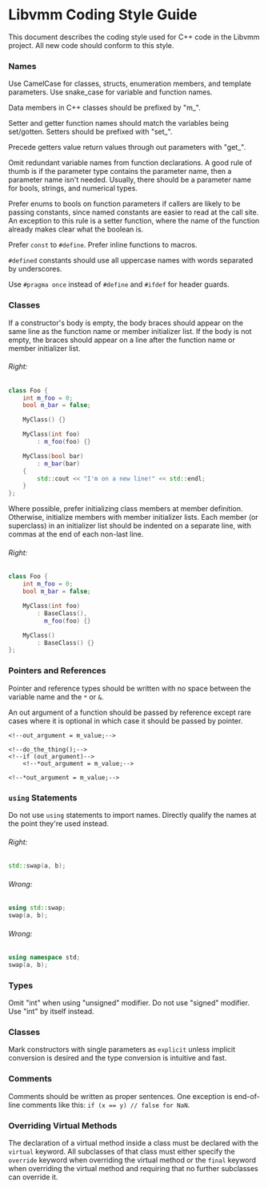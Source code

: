 # Libvmm Coding Style Guide

<!--For low-level styling (spaces, parentheses, brace placement, etc), all code should follow the format specified in `.clang-format` in the project root.-->

<!--**Important: Make sure you use `clang-format` version 10 or later!**-->

This document describes the coding style used for C++ code in the Libvmm project. All new code should conform to this style.

<!--We'll definitely be tweaking and amending this over time, so let's consider it a living document. :)-->


### Names

[](#names-basic) Use CamelCase for classes, structs, enumeration members, and template parameters. Use snake\_case for variable and function names.

[](#names-data-members) Data members in C++ classes should be prefixed by "m\_".

[](#names-setter-getter) Setter and getter function names should match the variables being set/gotten. Setters should be prefixed with "set\_".

[](#names-out-parameter) Precede getters value return values through out parameters with "get\_".

<!--[](#names-if-exists) When there are two getters for a variable, and one of them automatically makes sure the requested object is instantiated, prefix that getter function which with `ensure_`. As it ensures that an object is created, it should consequently also return a reference, not a pointer.-->

[](#names-variable-name-in-function-decl) Omit redundant variable names from function declarations. A good rule of thumb is if the parameter type contains the parameter name, then a parameter name isn't needed. Usually, there should be a parameter name for bools, strings, and numerical types.

[](#names-enum-to-bool) Prefer enums to bools on function parameters if callers are likely to be passing constants, since named constants are easier to read at the call site. An exception to this rule is a setter function, where the name of the function already makes clear what the boolean is.

<!--###### Right:-->

<!--```cpp-->
<!--do_something(something, AllowFooBar::Yes);-->
<!--paint_text_with_shadows(context, ..., text_stroke_width > 0, is_horizontal());-->
<!--set_resizable(false);-->
<!--```-->

[](#names-const-to-define) Prefer `const` to `#define`. Prefer inline functions to macros.

[](#names-define-constants) `#defined` constants should use all uppercase names with words separated by underscores.

[](#header-guards) Use `#pragma once` instead of `#define` and `#ifdef` for header guards.

### Classes

[](#classes-braces) If a constructor's body is empty, the body braces should appear on the same line as the function name or member initializer list. If the body is not empty, the braces should appear on a line after the function name or member initializer list.

###### Right:

```cpp
class Foo {
    int m_foo = 0;
    bool m_bar = false;

    MyClass() {}

    MyClass(int foo)
        : m_foo(foo) {}

    MyClass(bool bar)
        : m_bar(bar)
    {
        std::cout << "I'm on a new line!" << std::endl;
    }
};
```

[](#classes-member-init) Where possible, prefer initializing class members at member definition. Otherwise, initialize members with member initializer lists. Each member (or superclass) in an initializer list should be indented on a separate line, with commas at the end of each non-last line.

###### Right:

```cpp
class Foo {
    int m_foo = 0;
    bool m_bar = false;

    MyClass(int foo)
        : BaseClass(),
          m_foo(foo) {}

    MyClass()
        : BaseClass() {}
};
```

### Pointers and References

[](#pointers-name) Pointer and reference types should be written with no space between the variable name and the `*` or `&`.

[](#pointers-out-argument) An out argument of a function should be passed by reference except rare cases where it is optional in which case it should be passed by pointer.

<!--###### Right:-->

<!--```cpp-->
<!--void MyClass::get_some_value(OutArgumentType& out_argument) const-->
<!--{-->
    <!--out_argument = m_value;-->
<!--}-->

<!--void MyClass::do_something(OutArgumentType* out_argument) const-->
<!--{-->
    <!--do_the_thing();-->
    <!--if (out_argument)-->
        <!--*out_argument = m_value;-->
<!--}-->
<!--```-->

<!--###### Wrong:-->

<!--```cpp-->
<!--void MyClass::get_some_value(OutArgumentType* outArgument) const-->
<!--{-->
    <!--*out_argument = m_value;-->
<!--}-->
<!--```-->

### `using` Statements

[](#using-imports) Do not use `using` statements to import names. Directly qualify the names at the point they're used instead.

###### Right:

```cpp
std::swap(a, b);
```

###### Wrong:

```cpp
using std::swap;
swap(a, b);
```

###### Wrong:

```cpp
using namespace std;
swap(a, b);
```

### Types

[](#types-unsigned) Omit "int" when using "unsigned" modifier. Do not use "signed" modifier. Use "int" by itself instead.

### Classes

[](#classes-explicit) Mark constructors with single parameters as `explicit` unless implicit conversion is desired and the type conversion is intuitive and fast.

### Comments

[](#comments-sentences) Comments should be written as proper sentences. One exception is end-of-line comments like this: `if (x == y) // false for NaN`.

### Overriding Virtual Methods

[](#override-methods) The declaration of a virtual method inside a class must be declared with the `virtual` keyword. All subclasses of that class must either specify the `override` keyword when overriding the virtual method or the `final` keyword when overriding the virtual method and requiring that no further subclasses can override it.
